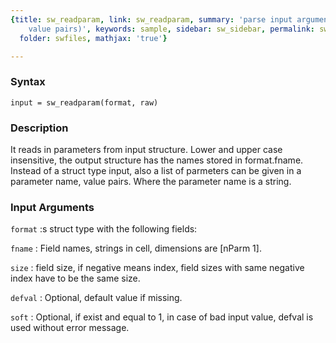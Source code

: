 ```yaml
---
{title: sw_readparam, link: sw_readparam, summary: 'parse input arguments (option,
    value pairs)', keywords: sample, sidebar: sw_sidebar, permalink: sw_readparam.html,
  folder: swfiles, mathjax: 'true'}

---
```


### Syntax

`input = sw_readparam(format, raw)`

### Description

It reads in parameters from input structure. Lower and upper case
insensitive, the output structure has the names stored in format.fname.
Instead of a struct type input, also a list of parmeters can be given in
a parameter name, value pairs. Where the parameter name is a string.
 

### Input Arguments

`format`
:s struct type with the following fields:

`fname`
:  Field names, strings in cell, dimensions are [nParm 1].

`size`
:  field size, if negative means index, field sizes with same
   negative index have to be the same size.

`defval`
:  Optional, default value if missing.

`soft`
:  Optional, if exist and equal to 1, in case of bad input
   value, defval is used without error message.

